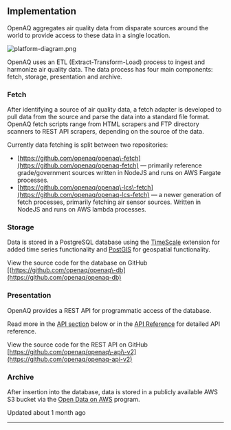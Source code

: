Implementation
--------------


OpenAQ aggregates air quality data from disparate sources around the world to provide access to these data in a single location.


![](https://files.readme.io/43d1b8f-platform-diagram.png "platform-diagram.png")


OpenAQ uses an ETL (Extract\-Transform\-Load) process to ingest and harmonize air quality data. The data process has four main components: fetch, storage, presentation and archive.


### Fetch


After identifying a source of air quality data, a fetch adapter is developed to pull data from the source and parse the data into a standard file format. OpenAQ fetch scripts range from HTML scrapers and FTP directory scanners to REST API scrapers, depending on the source of the data.


Currently data fetching is split between two repositories:


* [https://github.com/openaq/openaq\-fetch](https://github.com/openaq/openaq-fetch) — primarily reference grade/government sources written in NodeJS and runs on AWS Fargate processes.
* [https://github.com/openaq/openaq\-lcs\-fetch](https://github.com/openaq/openaq-lcs-fetch) — a newer generation of fetch processes, primarily fetching air sensor sources. Written in NodeJS and runs on AWS lambda processes.


### Storage


Data is stored in a PostgreSQL database using the [TimeScale](https://www.timescale.com/) extension for added time series functionality and [PostGIS](https://postgis.net/) for geospatial functionality. 


View the source code for the database on GitHub [(https://github.com/openaq/openaq\-db](https://github.com/openaq/openaq-db)


### Presentation


OpenAQ provides a REST API for programmatic access of the database.


Read more in the [API section](/docs/about-api) below or in the [API Reference](/reference) for detailed API reference.


View the source code for the REST API on GitHub [https://github.com/openaq/openaq\-api\-v2](https://github.com/openaq/openaq-api-v2)


### Archive


After insertion into the database, data is stored in a publicly available AWS S3 bucket via the [Open Data on AWS](https://aws.amazon.com/opendata) program.

Updated about 1 month ago 



---

